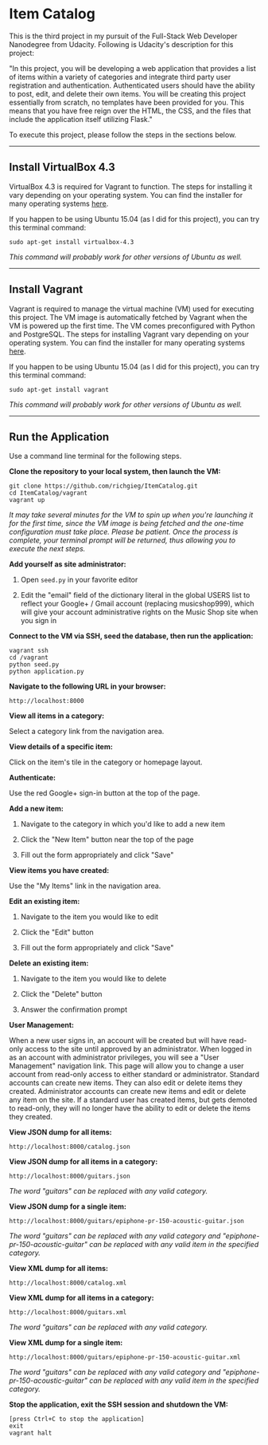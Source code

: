 # Item Catalog

This is the third project in my pursuit of the Full-Stack Web Developer
Nanodegree from Udacity. Following is Udacity's description for this project:

"In this project, you will be developing a web application that provides a list
of items within a variety of categories and integrate third party user
registration and authentication. Authenticated users should have the ability to
post, edit, and delete their own items. You will be creating this project
essentially from scratch, no templates have been provided for you. This means
that you have free reign over the HTML, the CSS, and the files that include the
application itself utilizing Flask."

To execute this project, please follow the steps in the sections below.

----
## Install VirtualBox 4.3
VirtualBox 4.3 is required for Vagrant to function. The steps for installing it
vary depending on your operating system. You can find the installer for many
operating systems [here](https://www.virtualbox.org/wiki/Download_Old_Builds_4_3).

If you happen to be using Ubuntu 15.04 (as I did for this project), you can try
this terminal command:
```
sudo apt-get install virtualbox-4.3
```

*This command will probably work for other versions of Ubuntu as well.*

----
## Install Vagrant
Vagrant is required to manage the virtual machine (VM) used for executing this
project. The VM image is automatically fetched by Vagrant when the VM is
powered up the first time. The VM comes preconfigured with Python and
PostgreSQL. The steps for installing Vagrant vary depending on your operating
system. You can find the installer for many operating systems
[here](https://www.vagrantup.com/downloads.html).

If you happen to be using Ubuntu 15.04 (as I did for this project), you can try
this terminal command:
```
sudo apt-get install vagrant
```

*This command will probably work for other versions of Ubuntu as well.*

----
## Run the Application
Use a command line terminal for the following steps.

**Clone the repository to your local system, then launch the VM:**
```
git clone https://github.com/richgieg/ItemCatalog.git
cd ItemCatalog/vagrant
vagrant up
```

*It may take several minutes for the VM to spin up when you're launching it for
the first time, since the VM image is being fetched and the one-time
configuration must take place. Please be patient. Once the process is complete,
your terminal prompt will be returned, thus allowing you to execute the next
steps.*

**Add yourself as site administrator:**

1. Open ```seed.py``` in your favorite editor

2. Edit the "email" field of the dictionary literal in the global USERS list to
reflect your Google+ / Gmail account (replacing musicshop999), which will give
your account administrative rights on the Music Shop site when you sign in

**Connect to the VM via SSH, seed the database, then run the application:**
```
vagrant ssh
cd /vagrant
python seed.py
python application.py
```

**Navigate to the following URL in your browser:**
```
http://localhost:8000
```

**View all items in a category:**

Select a category link from the navigation area.


**View details of a specific item:**

Click on the item's tile in the category or homepage layout.


**Authenticate:**

Use the red Google+ sign-in button at the top of the page.


**Add a new item:**

1. Navigate to the category in which you'd like to add a new item

2. Click the "New Item" button near the top of the page

3. Fill out the form appropriately and click "Save"


**View items you have created:**

Use the "My Items" link in the navigation area.


**Edit an existing item:**

1. Navigate to the item you would like to edit

2. Click the "Edit" button

3. Fill out the form appropriately and click "Save"


**Delete an existing item:**

1. Navigate to the item you would like to delete

2. Click the "Delete" button

3. Answer the confirmation prompt


**User Management:**

When a new user signs in, an account will be created but will have read-only
access to the site until approved by an administrator. When logged in as
an account with administrator privileges, you will see a "User Management"
navigation link. This page will allow you to change a user account from
read-only access to either standard or administrator. Standard accounts can
create new items. They can also edit or delete items they created. Administrator
accounts can create new items and edit or delete any item on the site. If a
standard user has created items, but gets demoted to read-only, they will no
longer have the ability to edit or delete the items they created.


**View JSON dump for all items:**
```
http://localhost:8000/catalog.json
```


**View JSON dump for all items in a category:**
```
http://localhost:8000/guitars.json
```
*The word "guitars" can be replaced with any valid category.*


**View JSON dump for a single item:**
```
http://localhost:8000/guitars/epiphone-pr-150-acoustic-guitar.json
```
*The word "guitars" can be replaced with any valid category and
"epiphone-pr-150-acoustic-guitar" can be replaced with any valid item in the
specified category.*


**View XML dump for all items:**
```
http://localhost:8000/catalog.xml
```

**View XML dump for all items in a category:**
```
http://localhost:8000/guitars.xml
```
*The word "guitars" can be replaced with any valid category.*


**View XML dump for a single item:**
```
http://localhost:8000/guitars/epiphone-pr-150-acoustic-guitar.xml
```
*The word "guitars" can be replaced with any valid category and
"epiphone-pr-150-acoustic-guitar" can be replaced with any valid item in the
specified category.*


**Stop the application, exit the SSH session and shutdown the VM:**
```
[press Ctrl+C to stop the application]
exit
vagrant halt
```
